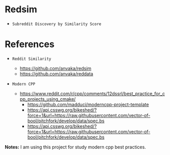 # Redsim 

- `Subreddit Discovery by Similarity Score`


# References

- `Reddit Similarity`
    - https://github.com/anvaka/redsim
    - https://github.com/anvaka/reddata

- `Modern CPP`
    - https://www.reddit.com/r/cpp/comments/12dssrl/best_practice_for_cpp_projects_using_cmake/
        - https://github.com/madduci/moderncpp-project-template
        - https://api.csswg.org/bikeshed/?force=1&url=https://raw.githubusercontent.com/vector-of-bool/pitchfork/develop/data/spec.bs
        - https://api.csswg.org/bikeshed/?force=1&url=https://raw.githubusercontent.com/vector-of-bool/pitchfork/develop/data/spec.bs


**Notes:** I am using this project for study modern cpp best practices.